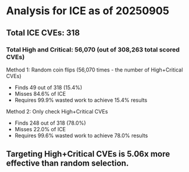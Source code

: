 # Analysis for ICE as of 20250905

## Total ICE CVEs: 318
### Total High and Critical: 56,070 (out of 308,263 total scored CVEs)

Method 1: Random coin flips (56,070 times - the number of High+Critical CVEs)
  - Finds 49 out of 318 (15.4%)
  - Misses 84.6% of ICE
  - Requires 99.9% wasted work to achieve 15.4% results

Method 2: Only check High+Critical CVEs
  - Finds 248 out of 318 (78.0%)
  - Misses 22.0% of ICE
  - Requires 99.6% wasted work to achieve 78.0% results

## Targeting High+Critical CVEs is 5.06x more effective than random selection.

